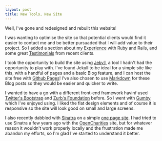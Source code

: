 ```yaml
---
layout: post
title: New Tools, New Site
---
```


Well, I've gone and redesigned and rebuilt this website! 

I was wanting to optimise the site so that potential clients would find it easier to contact me and be better pursuaded that I will add value to their project. So I added a section about my [Experience](http://bobop.co.uk/#experience) with Ruby and Rails, and some great [Testimonials](http://bobop.co.uk/#testimonials) from recent clients.

I took the opportunity to build the site using [Jekyll](http://jekyllrb.com/), a tool I hadn't had the opportunity to play with. I've found Jekyll to be ideal for a simple site like this, with a handful of pages and a basic Blog feature, and I can host the site free with [Github Pages](http://pages.github.com/)! I've also chosen to use [Markdown](http://daringfireball.net/projects/markdown/) for these Blog posts so they would be easier and quicker to write.

I wanted to have a go with a different front-end framework havinf used [Twitter's Bootstrap](http://getbootstrap.com/) and [Zurb's Foundation](http://foundation.zurb.com/) before. So I went with [Gumby](http://gumbyframework.com/) which I've enjoyed using. I liked the flat design elements and of course it is responsive so the site will look good on small and large screens.

I also recently dabbled with [Sinatra](http://www.sinatrarb.com/) on a simple [one page site](http://www.communityobedience.com/). I had tried to use Sinatra a few years ago with the [OpenCharities](http://opencharities.org/) site, but for whatever reason it wouldn't work properly locally and the frustration made me abandon my efforts, so I'm glad I've started to understand it better.